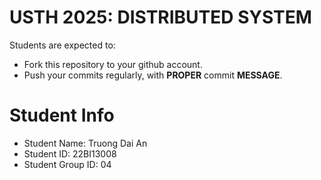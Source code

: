 USTH 2025: DISTRIBUTED SYSTEM
=====================================================

Students are expected to:
* Fork this repository to your github account.
* Push your commits regularly, with **PROPER** commit **MESSAGE**.


Student Info
=========================

* Student Name: Truong Dai An
* Student ID: 22BI13008
* Student Group ID: 04
